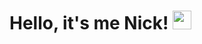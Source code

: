 
# Hello, it's me Nick! <img src="https://raw.githubusercontent.com/MartinHeinz/MartinHeinz/master/wave.gif" width="30px">
